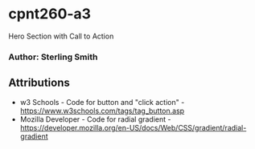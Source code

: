 # cpnt260-a3
Hero Section with Call to Action

### Author: Sterling Smith



## Attributions
- w3 Schools - Code for button and "click action" - https://www.w3schools.com/tags/tag_button.asp
- Mozilla Developer - Code for radial gradient - https://developer.mozilla.org/en-US/docs/Web/CSS/gradient/radial-gradient
